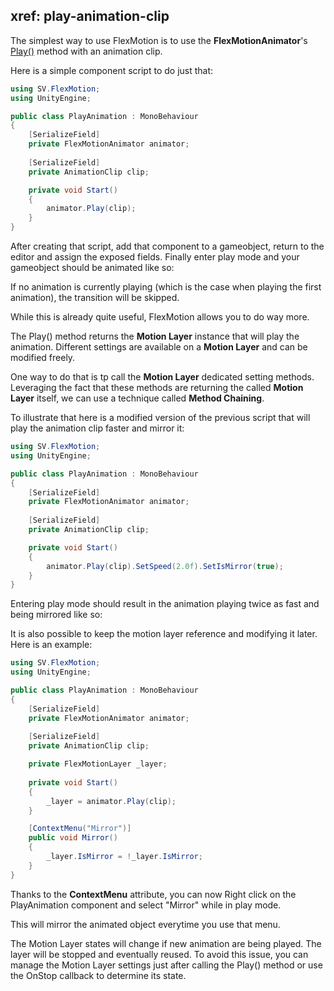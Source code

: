 ﻿xref: play-animation-clip
---

The simplest way to use FlexMotion is to use the **FlexMotionAnimator**'s [Play()](/api/SV.FlexMotion/FlexMotionAnimator/A48EBABB) method with an animation clip.

Here is a simple component script to do just that: 

```csharp
using SV.FlexMotion;
using UnityEngine;

public class PlayAnimation : MonoBehaviour
{
    [SerializeField]
    private FlexMotionAnimator animator;
    
    [SerializeField]
    private AnimationClip clip;

    private void Start()
    {
        animator.Play(clip);
    }
}
```

After creating that script, add that component to a gameobject, return to the editor and assign the exposed fields.
Finally enter play mode and your gameobject should be animated like so:

<?# Figure Src="/img/documentation/play-animation-clips-result.jpg" Class="text-center" /?>

<?# Callout Type="info" Title="📝 Notice" ?>
If no animation is currently playing (which is the case when playing the first animation), the transition will be skipped. 
<?#/ Callout ?>

While this is already quite useful, FlexMotion allows you to do way more.

The Play() method returns the **Motion Layer** instance that will play the animation. Different settings are available on a **Motion Layer** and can be modified freely.

One way to do that is tp call the **Motion Layer** dedicated setting methods. Leveraging the fact that these methods are returning the called **Motion Layer** itself, we can use a technique called **Method Chaining**.

To illustrate that here is a modified version of the previous script that will play the animation clip faster and mirror it:

```csharp
using SV.FlexMotion;
using UnityEngine;

public class PlayAnimation : MonoBehaviour
{
    [SerializeField]
    private FlexMotionAnimator animator;
    
    [SerializeField]
    private AnimationClip clip;

    private void Start()
    {
        animator.Play(clip).SetSpeed(2.0f).SetIsMirror(true);
    }
}
```

Entering play mode should result in the animation playing twice as fast and being mirrored like so:  

<?# Figure Src="/img/documentation/play-animation-clips-mirror.jpg" Class="text-center" /?>

It is also possible to keep the motion layer reference and modifying it later. Here is an example:

```csharp
using SV.FlexMotion;
using UnityEngine;

public class PlayAnimation : MonoBehaviour
{
    [SerializeField]
    private FlexMotionAnimator animator;
    
    [SerializeField]
    private AnimationClip clip;

    private FlexMotionLayer _layer;
        
    private void Start()
    {
        _layer = animator.Play(clip);
    }

    [ContextMenu("Mirror")]
    public void Mirror()
    {
        _layer.IsMirror = !_layer.IsMirror;
    }
}

```

Thanks to the **ContextMenu** attribute, you can now Right click on the PlayAnimation component and select "Mirror" while in play mode.

<?# Figure Src="/img/documentation/play-animation-clips-context-menu.jpg" Class="text-center" /?>

This will mirror the animated object everytime you use that menu.

<?# Callout Type="info" Title="📝 Notice" ?>
The Motion Layer states will change if new animation are being played. The layer will be stopped and eventually reused. 
To avoid this issue, you can manage the Motion Layer settings just after calling the Play() method or use the OnStop callback to determine its state.
<?#/ Callout ?>
